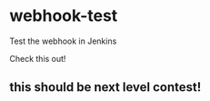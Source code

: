 # webhook-test
Test the webhook in Jenkins


Check this out!


## this should be next level contest!
